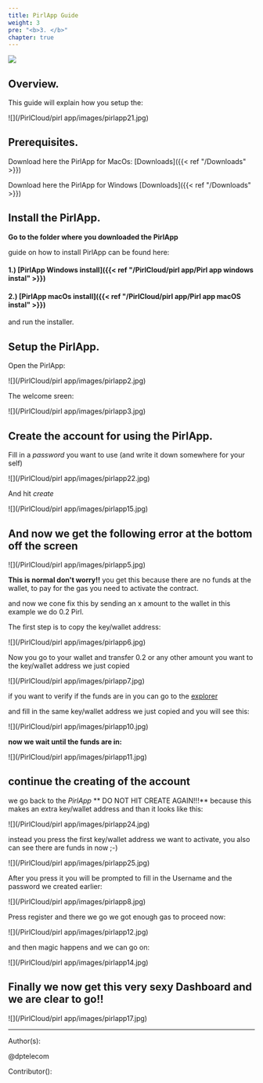 ```yaml
---
title: PirlApp Guide
weight: 3
pre: "<b>3. </b>"
chapter: true
---
```

![](/images_headers/pirlapp.png)


## Overview.

This guide will explain how you setup the:

![](/PirlCloud/pirl app/images/pirlapp21.jpg)

## Prerequisites.

Download here the PirlApp for MacOs:
[Downloads]({{< ref "/Downloads" >}})


Download here the PirlApp for Windows
[Downloads]({{< ref "/Downloads" >}})

## Install the PirlApp.

**Go to the folder where you downloaded the PirlApp**

guide on how to install PirlApp can be found here:

#### 1.) [PirlApp Windows install]({{< ref "/PirlCloud/pirl app/Pirl app windows instal" >}})
#### 2.) [PirlApp macOs install]({{< ref "/PirlCloud/pirl app/Pirl app macOS instal" >}})


and run the  installer.

## Setup the PirlApp.

Open the PirlApp:

![](/PirlCloud/pirl app/images/pirlapp2.jpg)

The welcome sreen:

![](/PirlCloud/pirl app/images/pirlapp3.jpg)


## Create the account for using the PirlApp.

Fill in a *password* you want to use (and write it down somewhere for your self)

![](/PirlCloud/pirl app/images/pirlapp22.jpg)

And hit *create*

![](/PirlCloud/pirl app/images/pirlapp15.jpg)

## And now we get the following error at the bottom off the screen

![](/PirlCloud/pirl app/images/pirlapp5.jpg)


**This is normal don't worry!!**
you get this because there are no funds at the wallet,
to pay for the gas you need to activate the contract.

and now we cone fix this by sending an x amount to the wallet
in this example we do 0.2 Pirl.

The first step is to copy the key/wallet address:

![](/PirlCloud/pirl app/images/pirlapp6.jpg)


Now you  go to your wallet and transfer 0.2 or any other amount you want to the key/wallet address we just copied

![](/PirlCloud/pirl app/images/pirlapp7.jpg)


if you want to verify if the funds are in you can go to the  [explorer](https://devexplorer.pirl.io/home  "explorer")

and fill in the same key/wallet address we just copied and you will see this:

![](/PirlCloud/pirl app/images/pirlapp10.jpg)


**now we wait until the funds are in:**

![](/PirlCloud/pirl app/images/pirlapp11.jpg)


## continue the creating of the account

we go back to the *PirlApp*
**  DO NOT HIT CREATE AGAIN!!!**
because this makes an extra key/wallet address
and than it looks like this:

![](/PirlCloud/pirl app/images/pirlapp24.jpg)


instead you press the first key/wallet address we want to activate,
you also can see there are funds in now ;-)

![](/PirlCloud/pirl app/images/pirlapp25.jpg)



After you press it you will be prompted to fill in the Username and the password we created earlier:

![](/PirlCloud/pirl app/images/pirlapp8.jpg)


Press register and there we go we got enough gas to proceed now:

![](/PirlCloud/pirl app/images/pirlapp12.jpg)

and then magic happens and we can go on:

![](/PirlCloud/pirl app/images/pirlapp14.jpg)

## Finally we now get this very sexy Dashboard and we are clear to go!!

![](/PirlCloud/pirl app/images/pirlapp17.jpg)



---
Author(s):

@dptelecom

Contributor():
